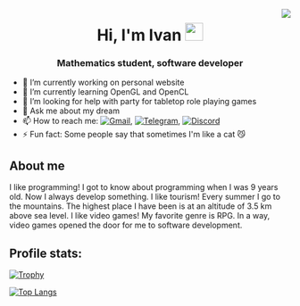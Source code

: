 <img src="https://komarev.com/ghpvc/?username=bit7eg" align="right"></img>
<h1 align="center">
  Hi, I'm Ivan
  <img src="https://github.com/blackcater/blackcater/raw/main/images/Hi.gif" height="32"/>
</h1>
<h3 align="center">Mathematics student, software developer</h3>

- 🔭 I’m currently working on personal website
- 🌱 I’m currently learning OpenGL and OpenCL
- 🤔 I’m looking for help with party for tabletop role playing games
- 💬 Ask me about my dream
- 📫 How to reach me: [![Gmail](https://img.shields.io/badge/Gmail-D14836?style=for-the-badge&logo=gmail&logoColor=white)](mailto:bit7eg@gmail.com), [![Telegram](https://img.shields.io/badge/Telegram-2CA5E0?style=for-the-badge&logo=telegram&logoColor=white)](https://t.me/Bit7egg), [![Discord](https://img.shields.io/badge/Discord-%235865F2.svg?style=for-the-badge&logo=discord&logoColor=white)](https://discordapp.com/users/375128346821918731)
- ⚡ Fun fact: Some people say that sometimes I'm like a cat 😼

## About me

I like programming! I got to know about programming when I was 9 years old. Now I always develop something. I like tourism! Every summer I go to the mountains. The highest place I have been is at an altitude of 3.5 km above sea level. I like video games! My favorite genre is RPG. In a way, video games opened the door for me to software development.

## Profile stats:

[![Trophy](https://github-profile-trophy.vercel.app/?username=bit7eg&rank=SECRET,SSS,SS,S,AAA,AA,A,B,C&theme=nord&column=-1&margin-w=5&margin-h=5)](https://github.com/ryo-ma/github-profile-trophy)

[![Top Langs](https://github-readme-stats.vercel.app/api/top-langs/?username=bit7eg&size_weight=0.5&count_weight=0.5&langs_count=6&layout=compact&theme=nord)](https://github.com/anuraghazra/github-readme-stats)
